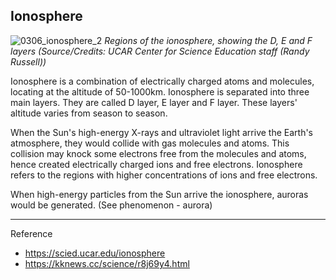 ## Ionosphere

![0306_ionosphere_2](./static/0306_ionosphere_2.jpg)
*Regions of the ionosphere, showing the D, E and F layers (Source/Credits: UCAR Center for Science Education staff (Randy Russell))*

Ionosphere is a combination of electrically charged atoms and molecules, locating at the altitude of 50-1000km. Ionosphere is separated into three main layers. They are called D layer, E layer and F layer. These layers' altitude varies from season to season. 

When the Sun's high-energy X-rays and ultraviolet light arrive the Earth's atmosphere, they would collide with gas molecules and atoms. This collision may knock some electrons free from the molecules and atoms, hence created electrically charged ions and free electrons. Ionosphere refers to the regions with higher concentrations of ions and free electrons.

When high-energy particles from the Sun arrive the ionosphere, auroras would be generated. (See phenomenon - aurora)

---

Reference

- https://scied.ucar.edu/ionosphere
- https://kknews.cc/science/r8j69y4.html

